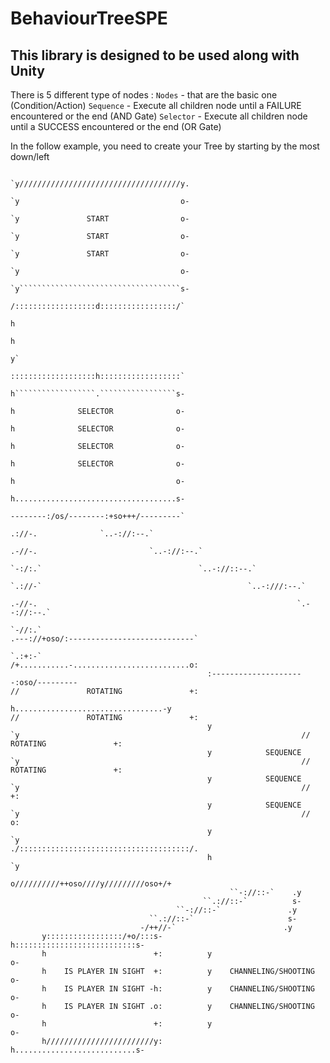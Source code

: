 # BehaviourTreeSPE
## This library is designed to be used along with Unity

There is 5 different type of nodes :
`Nodes` - that are the basic one (Condition/Action)
`Sequence` - Execute all children node until a FAILURE encountered or the end (AND Gate)
`Selector` - Execute all children node until a SUCCESS encountered or the end (OR Gate)

In the follow example, you need to create your Tree by starting by the most down/left

                                                                                                                                                                                                    
                                                                                         `y////////////////////////////////////y.                                                                       
                                                                                         `y                                    o-                                                                       
                                                                                         `y               START                o-                                                                       
                                                                                         `y               START                o-                                                                       
                                                                                         `y               START                o-                                                                       
                                                                                         `y                                    o-                                                                       
                                                                                         `y````````````````````````````````````s-                                                                       
                                                                                          /::::::::::::::::::d:::::::::::::::::/`                                                                       
                                                                                                             h                                                                                          
                                                                                                             h                                                                                          
                                                                                                             y`                                                                                         
                                                                                          :::::::::::::::::::h::::::::::::::::::`                                                                       
                                                                                          h``````````````````.`````````````````s-                                                                       
                                                                                          h              SELECTOR              o-                                                                       
                                                                                          h              SELECTOR              o-                                                                       
                                                                                          h              SELECTOR              o-                                                                       
                                                                                          h              SELECTOR              o-                                                                       
                                                                                          h                                    o-                                                                       
                                                                                          h....................................s-                                                                       
                                                                                          --------:/os/--------:+so+++/---------`                                                                       
                                                                                               .://-.              `..-://:--.`                                                                         
                                                                                           .-//-.                         `..-://:--.`                                                                  
                                                                                       `-:/:.`                                   `..-://::--.`                                                          
                                                                                   `.://-`                                              `..-:///:--.`                                                   
                                                                                .-//-.                                                          `.--://:--.`                                            
                                                                            `-//:.`                                                                .---://+oso/:----------------------------`           
                                                                        `.:+:-`                                                                    /+...........-..........................o:           
                                                :---------------------:oso/---------                                                               //               ROTATING               +:           
                                                h.................................-y                                                               //               ROTATING               +:           
                                                y                                 `y                                                               //               ROTATING               +:           
                                                y            SEQUENCE             `y                                                               //               ROTATING               +:           
                                                y            SEQUENCE             `y                                                               //                                      +:           
                                                y            SEQUENCE             `y                                                               //                                      o:           
                                                y                                 `y                                                               ./::::::::::::::::::::::::::::::::::::::/.           
                                                h                                 `y                                                                                                                    
                                                o//////////++oso////y/////////oso+/+                                                                                                                    
                                                     ``-://::-`    .y                                                                                     
                                               ``.://::-`          s-                                                                                     
                                         ``-://::-`               .y                                                                                      
                                   ``.://::-`                     s-                                                                                      
                                 -/++//-`                        .y                                                                             
           y:::::::::::::::::/+o/:::s-          h:::::::::::::::::::::::::::s-                                                                            
           h                        +:          y                           o-                                                                            
           h    IS PLAYER IN SIGHT  +:          y    CHANNELING/SHOOTING    o-                                                                            
           h    IS PLAYER IN SIGHT -h:          y    CHANNELING/SHOOTING    o-                                                                            
           h    IS PLAYER IN SIGHT .o:          y    CHANNELING/SHOOTING    o-                                                                            
           h                        +:          y                           o-                                                                            
           h////////////////////////y:          h...........................s-                                                                            
                                                                                                                      
                                                                                                                            
